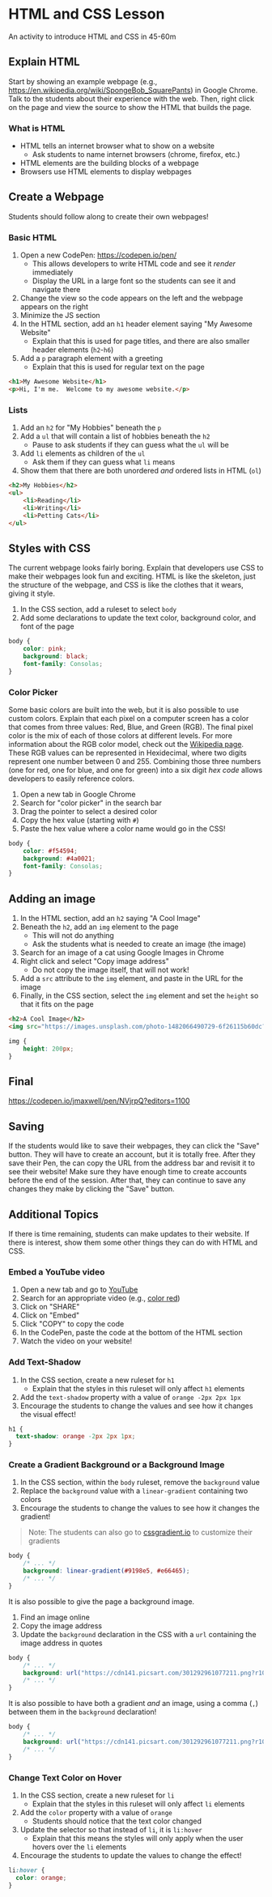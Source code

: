 # HTML and CSS Lesson
An activity to introduce HTML and CSS in 45-60m

## Explain HTML
Start by showing an example webpage (e.g., https://en.wikipedia.org/wiki/SpongeBob_SquarePants) in Google Chrome. Talk to the students about their experience with the web. Then, right click on the page and view the source to show the HTML that builds the page.

### What is HTML
- HTML tells an internet browser what to show on a website
    - Ask students to name internet browsers (chrome, firefox, etc.)
- HTML elements are the building blocks of a webpage
- Browsers use HTML elements to display webpages

## Create a Webpage
Students should follow along to create their own webpages!

### Basic HTML
1. Open a new CodePen: https://codepen.io/pen/ 
    - This allows developers to write HTML code and see it _render_ immediately
    - Display the URL in a large font so the students can see it and navigate there
2. Change the view so the code appears on the left and the webpage appears on the right
3. Minimize the JS section
4. In the HTML section, add an `h1` header element saying "My Awesome Website"
    - Explain that this is used for page titles, and there are also smaller header elements (`h2`-`h6`)
5. Add a `p` paragraph element with a greeting
    - Explain that this is used for regular text on the page

```html
<h1>My Awesome Website</h1>
<p>Hi, I'm me.  Welcome to my awesome website.</p>
```

### Lists
1. Add an `h2` for "My Hobbies" beneath the `p`
1. Add a `ul` that will contain a list of hobbies beneath the `h2`
    - Pause to ask students if they can guess what the `ul` will be
1. Add `li` elements as children of the `ul`
    - Ask them if they can guess what `li` means
1. Show them that there are both unordered _and_ ordered lists in HTML (`ol`)

```html
<h2>My Hobbies</h2>
<ul>
    <li>Reading</li>
    <li>Writing</li>
    <li>Petting Cats</li>
</ul>
```

## Styles with CSS
The current webpage looks fairly boring. Explain that developers use CSS to make their webpages look fun and exciting. HTML is like the skeleton, just the structure of the webpage, and CSS is like the clothes that it wears, giving it style.

1. In the CSS section, add a ruleset to select `body`
1. Add some declarations to update the text color, background color, and font of the page

```css
body {
    color: pink;
    background: black;
    font-family: Consolas;
}
```

### Color Picker
Some basic colors are built into the web, but it is also possible to use custom colors. Explain that each pixel on a computer screen has a color that comes from three values: Red, Blue, and Green (RGB). The final pixel color is the mix of each of those colors at different levels. For more information about the RGB color model, check out the [Wikipedia page](https://en.wikipedia.org/wiki/RGB_color_model). These RGB values can be represented in Hexidecimal, where two digits represent one number between 0 and 255. Combining those three numbers (one for red, one for blue, and one for green) into a six digit _hex code_ allows developers to easily reference colors.

1. Open a new tab in Google Chrome
1. Search for "color picker" in the search bar
1. Drag the pointer to select a desired color
1. Copy the hex value (starting with `#`)
1. Paste the hex value where a color name would go in the CSS!

```css
body {
    color: #f54594;
    background: #4a0021;
    font-family: Consolas;
}
```

## Adding an image
1. In the HTML section, add an `h2` saying "A Cool Image"
2. Beneath the `h2`, add an `img` element to the page
    - This will not do anything
    - Ask the students what is needed to create an image (the image)
3. Search for an image of a cat using Google Images in Chrome
4. Right click and select "Copy image address"
    - Do not copy the image itself, that will not work!
5. Add a `src` attribute to the `img` element, and paste in the URL for the image
6. Finally, in the CSS section, select the `img` element and set the `height` so that it fits on the page

```html
<h2>A Cool Image</h2>
<img src="https://images.unsplash.com/photo-1482066490729-6f26115b60dc?ixlib=rb-1.2.1&ixid=eyJhcHBfaWQiOjEyMDd9&w=1000&q=80">
```

```css
img {
    height: 200px;
}
```

## Final
https://codepen.io/jmaxwell/pen/NVjrpQ?editors=1100

## Saving
If the students would like to save their webpages, they can click the "Save" button. They will have to create an account, but it is totally free. After they save their Pen, the can copy the URL from the address bar and revisit it to see their website! Make sure they have enough time to create accounts before the end of the session. After that, they can continue to save any changes they make by clicking the "Save" button.

## Additional Topics
If there is time remaining, students can make updates to their website. If there is interest, show them some other things they can do with HTML and CSS.

### Embed a YouTube video
1. Open a new tab and go to [YouTube](https://youtube.com)
1. Search for an appropriate video (e.g., [color red](https://www.youtube.com/watch?v=8YWl7tDGUPA))
1. Click on "SHARE"
1. Click on "Embed"
1. Click "COPY" to copy the code
1. In the CodePen, paste the code at the bottom of the HTML section
1. Watch the video on your website!

### Add Text-Shadow
1. In the CSS section, create a new ruleset for `h1`
    - Explain that the styles in this ruleset will only affect `h1` elements
1. Add the `text-shadow` property with a value of `orange -2px 2px 1px`
1. Encourage the students to change the values and see how it changes the visual effect!

```css
h1 {
  text-shadow: orange -2px 2px 1px;
}
```

### Create a Gradient Background or a Background Image
1. In the CSS section, within the `body` ruleset, remove the `background` value
1. Replace the `background` value with a `linear-gradient` containing two colors
1. Encourage the students to change the values to see how it changes the gradient!
>Note: The students can also go to [cssgradient.io](https://cssgradient.io/) to customize their gradients

```css
body {
    /* ... */
    background: linear-gradient(#9198e5, #e66465);
    /* ... */
}
```

It is also possible to give the page a background image.
1. Find an image online
1. Copy the image address
1. Update the `background` declaration in the CSS with a `url` containing the image address in quotes

```css
body {
    /* ... */
    background: url("https://cdn141.picsart.com/301292961077211.png?r1024x1024");
    /* ... */
}
```

It is also possible to have both a gradient _and_ an image, using a comma (`,`) between them in the `background` declaration!

```css
body {
    /* ... */
    background: url("https://cdn141.picsart.com/301292961077211.png?r1024x1024"), linear-gradient(#9198e5, #e66465);
    /* ... */
}
```

### Change Text Color on Hover
1. In the CSS section, create a new ruleset for `li`
    - Explain that the styles in this ruleset will only affect `li` elements
1. Add the `color` property with a value of `orange`
    - Students should notice that the text color changed
1. Update the selector so that instead of `li`, it is `li:hover`
    - Explain that this means the styles will only apply when the user hovers over the `li` elements
1. Encourage the students to update the values to change the effect! 

```css
li:hover {
  color: orange;
}
```